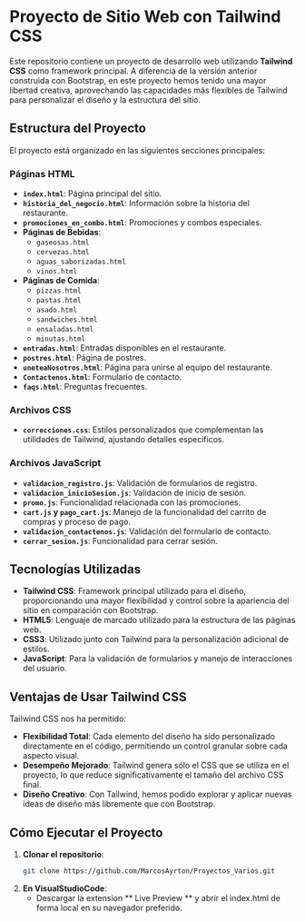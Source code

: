 # Proyecto de Sitio Web con Tailwind CSS

Este repositorio contiene un proyecto de desarrollo web utilizando **Tailwind CSS** como framework principal. A diferencia de la versión anterior construida con Bootstrap, en este proyecto hemos tenido una mayor libertad creativa, aprovechando las capacidades más flexibles de Tailwind para personalizar el diseño y la estructura del sitio.

## Estructura del Proyecto

El proyecto está organizado en las siguientes secciones principales:

### Páginas HTML

- **`index.html`**: Página principal del sitio.
- **`historia_del_negocio.html`**: Información sobre la historia del restaurante.
- **`promociones_en_combo.html`**: Promociones y combos especiales.
- **Páginas de Bebidas**:
  - `gaseosas.html`
  - `cervezas.html`
  - `aguas_saborizadas.html`
  - `vinos.html`
- **Páginas de Comida**:
  - `pizzas.html`
  - `pastas.html`
  - `asado.html`
  - `sandwiches.html`
  - `ensaladas.html`
  - `minutas.html`
- **`entradas.html`**: Entradas disponibles en el restaurante.
- **`postres.html`**: Página de postres.
- **`uneteaNosotros.html`**: Página para unirse al equipo del restaurante.
- **`Contactenos.html`**: Formulario de contacto.
- **`faqs.html`**: Preguntas frecuentes.

### Archivos CSS

- **`correcciones.css`**: Estilos personalizados que complementan las utilidades de Tailwind, ajustando detalles específicos.

### Archivos JavaScript

- **`validacion_registro.js`**: Validación de formularios de registro.
- **`validacion_inicioSesion.js`**: Validación de inicio de sesión.
- **`promo.js`**: Funcionalidad relacionada con las promociones.
- **`cart.js` y `pago_cart.js`**: Manejo de la funcionalidad del carrito de compras y proceso de pago.
- **`validacion_contactenos.js`**: Validación del formulario de contacto.
- **`cerrar_sesion.js`**: Funcionalidad para cerrar sesión.

## Tecnologías Utilizadas

- **Tailwind CSS**: Framework principal utilizado para el diseño, proporcionando una mayor flexibilidad y control sobre la apariencia del sitio en comparación con Bootstrap.
- **HTML5**: Lenguaje de marcado utilizado para la estructura de las páginas web.
- **CSS3**: Utilizado junto con Tailwind para la personalización adicional de estilos.
- **JavaScript**: Para la validación de formularios y manejo de interacciones del usuario.

## Ventajas de Usar Tailwind CSS

Tailwind CSS nos ha permitido:

- **Flexibilidad Total**: Cada elemento del diseño ha sido personalizado directamente en el código, permitiendo un control granular sobre cada aspecto visual.
- **Desempeño Mejorado**: Tailwind genera sólo el CSS que se utiliza en el proyecto, lo que reduce significativamente el tamaño del archivo CSS final.
- **Diseño Creativo**: Con Tailwind, hemos podido explorar y aplicar nuevas ideas de diseño más libremente que con Bootstrap.

## Cómo Ejecutar el Proyecto


1. **Clonar el repositorio**:
   ```bash
   git clone https://github.com/MarcosAyrton/Proyectos_Varios.git

2. **En VisualStudioCode**:
   - Descargar la extension ** Live Preview ** y abrir el index.html de forma local en su navegador preferido.
